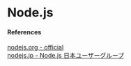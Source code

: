 Node.js
================================

#### References
[nodejs.org - official](https://nodejs.org/ja/)  
[nodejs.jp - Node.js 日本ユーザーグループ](https://nodejs.jp/)
